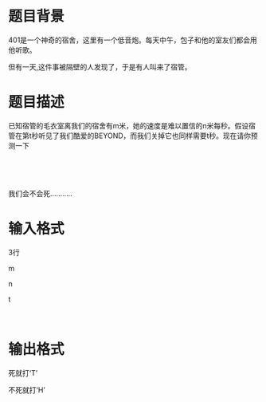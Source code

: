 # 

 
 # 题目背景 
<p>401是一个神奇的宿舍，这里有一个低音炮。每天中午，包子和他的室友们都会用他听歌。</p>

<p>但有一天,这件事被隔壁的人发现了，于是有人叫来了宿管。</p> 

 
 # 题目描述 
<p>已知宿管的毛衣室离我们的宿舍有m米，她的速度是难以置信的n米每秒。假设宿管在第t秒听见了我们酷爱的BEYOND，而我们关掉它也同样需要t秒。现在请你预测一下</p>

<p>&nbsp;</p>

<p>&nbsp;</p>

<p>我们会不会死...........</p> 

 
 # 输入格式 
<p>3行</p>

<p>m</p>

<p>n</p>

<p>t</p>

<p>&nbsp;</p> 

 
 # 输出格式 
<p>死就打&lsquo;T&rsquo;</p>

<p>不死就打&lsquo;H&rsquo;</p> 
